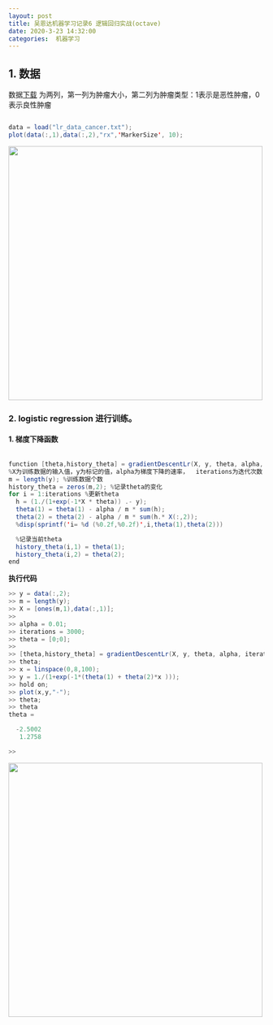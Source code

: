 ```yaml
---
layout: post
title: 吴恩达机器学习记录6 逻辑回归实战(octave)
date: 2020-3-23 14:32:00
categories:  机器学习
---
```

## 1. 数据

数据[下载](https://raw.githubusercontent.com/QuietListener/quietlistener.github.io/master/files/lr_data_cancer.txt)  为两列，第一列为肿瘤大小，第二列为肿瘤类型：1表示是恶性肿瘤，0表示良性肿瘤

```java

data = load("lr_data_cancer.txt");
plot(data(:,1),data(:,2),"rx",'MarkerSize', 10);
```

<img src="https://raw.githubusercontent.com/QuietListener/quietlistener.github.io/master/images/20200323-lr-octave5.jpg" width="500"> 


### 2. logistic regression 进行训练。
#### 1. 梯度下降函数
```java

function [theta,history_theta] = gradientDescentLr(X, y, theta, alpha, iterations)  
%X为训练数据的输入值，y为标记的值，alpha为梯度下降的速率，  iterations为迭代次数
m = length(y); %训练数据个数
history_theta = zeros(m,2); %记录theta的变化
for i = 1:iterations %更新theta
  h = (1./(1+exp(-1*X * theta)) .- y);
  theta(1) = theta(1) - alpha / m * sum(h);       
  theta(2) = theta(2) - alpha / m * sum(h.* X(:,2));
  %disp(sprintf('i= %d (%0.2f,%0.2f)',i,theta(1),theta(2)))

  %记录当前theta 
  history_theta(i,1) = theta(1);
  history_theta(i,2) = theta(2);
end
```

**执行代码**
```java
>> y = data(:,2);
>> m = length(y);
>> X = [ones(m,1),data(:,1)];
>>
>> alpha = 0.01;
>> iterations = 3000;
>> theta = [0;0];
>>
>> [theta,history_theta] = gradientDescentLr(X, y, theta, alpha, iterations);
>> theta;
>> x = linspace(0,8,100);
>> y = 1./(1+exp(-1*(theta(1) + theta(2)*x )));
>> hold on;
>> plot(x,y,"-");
>> theta;
>> theta
theta =

  -2.5002
   1.2758

>>
```

<img src="https://raw.githubusercontent.com/QuietListener/quietlistener.github.io/master/images/20200323-lr-octave6.jpg" width="500"> 
